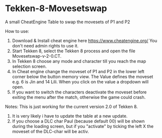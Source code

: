 # Tekken-8-Movesetswap
A small CheatEngine Table to swap the movesets of P1 and P2

How to use:

1. Download & Install cheat engine here https://www.cheatengine.org/
   You don't need admin rights to use it.
2. Start Tekken 8, select the Tekken 8 process and open the file Movesetswap-v-2-0.CT.
3. In Tekken 8 choose any mode and character till you reach the map selection screen.
4. In Cheat engine change the moveset of P1 and P2 in the lower left corner below the button memory view.
   The Value defines the moveset e.g. 6 is Jin and 14 Lili. When you click on the value a dropdown will open.
5. If you want to switch the characters deactivate the moveset before exiting the menu after the match, otherwise the game could crash.

Notes:
This is just working for the current version 2.0 of Tekken 8.
1. It is very likely i have to update the table at a new update.
2. If you choose a DLC char Paul (because default 00) will be shown during the loading screen, but if you "activate" by ticking the left X the moveset of the DLC-char will be activ.
